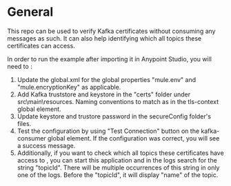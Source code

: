 # General
This repo can be used to verify Kafka certificates without consuming any messages as such. It can also help identifying which all topics these certificates can access.

In order to run the example after importing it in Anypoint Studio, you will need to :
1. Update the global.xml for the global properties "mule.env" and "mule.encryptionKey" as applicable.
2. Add Kafka truststore and keystore in the "certs" folder under src\main\resources. Naming conventions to match as in the tls-context global element.
3. Update keystore and trustore password in the secureConfig folder's files.
4. Test the configuration by using "Test Connection" button on the kafka-consumer global element. If the configuration was correct, you will see a success message.
5. Additionally, if you want to check which all topics these certificates have access to , you can start this application and in the logs search for the string "topicId". There will be multiple occurrences of this string in only one of the logs. Before the "topicId", it will display "name" of the topic.